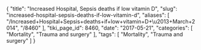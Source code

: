 {
    "title": "Increased Hospital, Sepsis deaths if low vitamin D",
    "slug": "increased-hospital-sepsis-deaths-if-low-vitamin-d",
    "aliases": [
        "/Increased+Hospital+Sepsis+deaths+if+low+vitamin+D+\u2013+March+2014",
        "/8460"
    ],
    "tiki_page_id": 8460,
    "date": "2017-05-21",
    "categories": [
        "Mortality",
        "Trauma and surgery"
    ],
    "tags": [
        "Mortality",
        "Trauma and surgery"
    ]
}